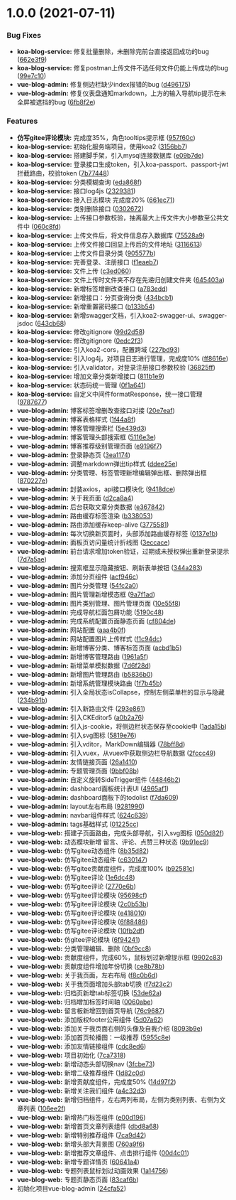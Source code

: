 # 1.0.0 (2021-07-11)


### Bug Fixes

* **koa-blog-service:** 修复批量删除，未删除完前台直接返回成功的bug ([662e3f9](https://gitee.com/hrbust_cheny/pupu_blog/commits/662e3f90795e706a7184a7bb284c2e28af29d13b))
* **koa-blog-service:** 修复postman上传文件不选任何文件仍能上传成功的bug ([99e7c10](https://gitee.com/hrbust_cheny/pupu_blog/commits/99e7c10c446502cce97f6388c0f7eba53133f3bb))
* **vue-blog-admin:** 修复侧边栏缺少index报错的bug ([d496175](https://gitee.com/hrbust_cheny/pupu_blog/commits/d4961759dfdee3f38f0d39843b49da813cfb8e1f))
* **vue-blog-admin:** 修复仪表盘通知markdown，上方的输入导航tip提示在未全屏被遮挡的bug ([6fb8f2e](https://gitee.com/hrbust_cheny/pupu_blog/commits/6fb8f2e0aa5c2564990986bdd2a77a06c00754e1))


### Features

* **仿写gitee评论模块:** 完成度35%，角色tooltips提示框 ([957f60c](https://gitee.com/hrbust_cheny/pupu_blog/commits/957f60c3e9bd0df55beb94ee5797b599146f6766))
* **koa-blog-service:** 初始化服务端项目，使用koa2 ([3156bb7](https://gitee.com/hrbust_cheny/pupu_blog/commits/3156bb7567f6325e11970165e1247d881d29c628))
* **koa-blog-service:** 搭建脚手架，引入mysql连接数据库 ([e09b7de](https://gitee.com/hrbust_cheny/pupu_blog/commits/e09b7ded1c250bdae284ea4e1423bdebf91f7879))
* **koa-blog-service:** 登录接口生成token，引入koa-passport、passport-jwt拦截路由，校验token ([7b77448](https://gitee.com/hrbust_cheny/pupu_blog/commits/7b774482fe6d05c7759dc97970ecd4cb8d331e9f))
* **koa-blog-service:** 分类模糊查询 ([eda868f](https://gitee.com/hrbust_cheny/pupu_blog/commits/eda868f0b3b921773bdacb75ba18adec1de52ccf))
* **koa-blog-service:** 接口log4js ([2329381](https://gitee.com/hrbust_cheny/pupu_blog/commits/23293819e95645d5815399d94fce1b4097455a9c))
* **koa-blog-service:** 接入日志模块 完成度20% ([661ec71](https://gitee.com/hrbust_cheny/pupu_blog/commits/661ec71cba16a3f986c5c83a3d439a8a2f4285a2))
* **koa-blog-service:** 类别删除接口 ([0302672](https://gitee.com/hrbust_cheny/pupu_blog/commits/0302672c4e5e8269a307ff6217704f56750ff03d))
* **koa-blog-service:** 上传接口参数校验，抽离最大上传文件大小参数至公共文件中 ([060c8fd](https://gitee.com/hrbust_cheny/pupu_blog/commits/060c8fdf6bcb1b3979177430761453111c0d888c))
* **koa-blog-service:** 上传文件后，将文件信息存入数据库 ([75528a9](https://gitee.com/hrbust_cheny/pupu_blog/commits/75528a99360149ab0a13f72c55e679fdcbd2f0a3))
* **koa-blog-service:** 上传文件接口回显上传后的文件地址 ([3116613](https://gitee.com/hrbust_cheny/pupu_blog/commits/3116613bfba1630916c120348eefea07f1446bc2))
* **koa-blog-service:** 上传文件目录分类 ([905577b](https://gitee.com/hrbust_cheny/pupu_blog/commits/905577bc02e91188394dc64eb25209ac72fa5690))
* **koa-blog-service:** 完善登录、注册接口 ([f1eaeb7](https://gitee.com/hrbust_cheny/pupu_blog/commits/f1eaeb74ab003ad64d46a551e70bdcdfc9a77384))
* **koa-blog-service:** 文件上传 ([c3ed060](https://gitee.com/hrbust_cheny/pupu_blog/commits/c3ed060fe3fa683c28ae19f691e3d6fd47108816))
* **koa-blog-service:** 文件上传时文件夹不存在先递归创建文件夹 ([645403a](https://gitee.com/hrbust_cheny/pupu_blog/commits/645403ae8dd4ad9b03083bcea6b8ffad7903780d))
* **koa-blog-service:** 新增标签增删改查接口 ([a783edd](https://gitee.com/hrbust_cheny/pupu_blog/commits/a783edda70be7d0219839f88f6359ed2be1f03d7))
* **koa-blog-service:** 新增接口：分页查询分类 ([434bcb1](https://gitee.com/hrbust_cheny/pupu_blog/commits/434bcb130ae9c63887d0b92f1dec8f2dbaa59ce0))
* **koa-blog-service:** 新增重置密码接口 ([b133b54](https://gitee.com/hrbust_cheny/pupu_blog/commits/b133b54e01d8849f27c5a0be601e48bdc77721d1))
* **koa-blog-service:** 新增swagger文档，引入koa2-swagger-ui、swagger-jsdoc ([643cb68](https://gitee.com/hrbust_cheny/pupu_blog/commits/643cb682ad31e6e115d51246cb7ef68f6d06ab38))
* **koa-blog-service:** 修改gitignore ([99d2d58](https://gitee.com/hrbust_cheny/pupu_blog/commits/99d2d58f57dbef35806e9d7dfc3bc34c452fa82a))
* **koa-blog-service:** 修改gitignore ([0edc2f3](https://gitee.com/hrbust_cheny/pupu_blog/commits/0edc2f310a4dff4e930aec52582a741019287b42))
* **koa-blog-service:** 引入koa2-cors，配置跨域 ([227bd93](https://gitee.com/hrbust_cheny/pupu_blog/commits/227bd930067a6dd913b032e4e350bdfcc4f14034))
* **koa-blog-service:** 引入log4j，对项目日志进行管理，完成度10% ([ff8616e](https://gitee.com/hrbust_cheny/pupu_blog/commits/ff8616eba3615bb355e8b27e5f28af2eedae7da8))
* **koa-blog-service:** 引入validator，对登录注册接口参数校验 ([36825ff](https://gitee.com/hrbust_cheny/pupu_blog/commits/36825ffc00831b5347fc4da9755b4c16e98cb2d2))
* **koa-blog-service:** 增加文章分类新增接口 ([811b1e9](https://gitee.com/hrbust_cheny/pupu_blog/commits/811b1e9bc62c669cde051e0863f126744c4a91e0))
* **koa-blog-service:** 状态码统一管理 ([0f1a641](https://gitee.com/hrbust_cheny/pupu_blog/commits/0f1a64135390d6557f5ca00d379e0457dde0960b))
* **koa-blog-service:** 自定义中间件formatResponse，统一接口管理 ([9787677](https://gitee.com/hrbust_cheny/pupu_blog/commits/9787677802f8e5546fc4f9b75293f1ab118c9b3c))
* **vue-blog-admin:** 博客标签增删改查接口对接 ([20e7eaf](https://gitee.com/hrbust_cheny/pupu_blog/commits/20e7eafe17a61afd0b96c4601f76d594ac17f7db))
* **vue-blog-admin:** 博客表格样式 ([1f44a8f](https://gitee.com/hrbust_cheny/pupu_blog/commits/1f44a8f936ad258557f0411de16e89c980116b55))
* **vue-blog-admin:** 博客管理搜索栏 ([5e439d3](https://gitee.com/hrbust_cheny/pupu_blog/commits/5e439d3b42c58d8b81e29245b6f19677cf817910))
* **vue-blog-admin:** 博客管理头部搜索框 ([5116e3e](https://gitee.com/hrbust_cheny/pupu_blog/commits/5116e3ecf5cb1cb2cab9ad628315ba1ba860c1ad))
* **vue-blog-admin:** 博客推荐级别管理页面 ([e9196f7](https://gitee.com/hrbust_cheny/pupu_blog/commits/e9196f7425a20771c4b074b51da50739a6773ac5))
* **vue-blog-admin:** 登录静态页 ([3ea1174](https://gitee.com/hrbust_cheny/pupu_blog/commits/3ea11744f495c392547d12241c159e54fc9e8a1a))
* **vue-blog-admin:** 调整markdown弹出tip样式 ([ddee25e](https://gitee.com/hrbust_cheny/pupu_blog/commits/ddee25ebb5c8ebbe1b1bdaa18b7c2c772f5ad1d3))
* **vue-blog-admin:** 分类管理、标签管理新增编辑弹出框、删除弹出框 ([870227e](https://gitee.com/hrbust_cheny/pupu_blog/commits/870227e78f66c665366f41dc77dc5f7428d70b55))
* **vue-blog-admin:** 封装axios，api接口模块化 ([9418dce](https://gitee.com/hrbust_cheny/pupu_blog/commits/9418dcecfe700f2e761619f806e6bc9e4ffd819a))
* **vue-blog-admin:** 关于我页面 ([d2ca8a4](https://gitee.com/hrbust_cheny/pupu_blog/commits/d2ca8a4470dc410b289bebeab8a7d883ef79351c))
* **vue-blog-admin:** 后台获取文章分类数据 ([e367842](https://gitee.com/hrbust_cheny/pupu_blog/commits/e367842e4f90a4b804d5c96f3cf670ee1298dbb0))
* **vue-blog-admin:** 路由缓存标签渲染 ([b338053](https://gitee.com/hrbust_cheny/pupu_blog/commits/b338053e95a6f402f1b10fc98d4f82b64747dcda))
* **vue-blog-admin:** 路由添加缓存keep-alive ([3775581](https://gitee.com/hrbust_cheny/pupu_blog/commits/3775581ae5f309e686438bd0b751e2871ad58198))
* **vue-blog-admin:** 每次切换新页面时，头部添加路由缓存标签 ([0137e1b](https://gitee.com/hrbust_cheny/pupu_blog/commits/0137e1b361970d8d4363c59da53ae7cebc6cbfa7))
* **vue-blog-admin:** 面板页访问量统计折线图 ([3eccace](https://gitee.com/hrbust_cheny/pupu_blog/commits/3eccacebf82380ae5c152fbdd72fa052dc649593))
* **vue-blog-admin:** 前台请求增加token验证，过期或未授权弹出重新登录提示 ([7d7a5ae](https://gitee.com/hrbust_cheny/pupu_blog/commits/7d7a5ae46b0a9fe4a470ddccde085796c16e7900))
* **vue-blog-admin:** 搜索框显示隐藏按钮、刷新表单按钮 ([344a283](https://gitee.com/hrbust_cheny/pupu_blog/commits/344a28316d48f0200206161162f2a45659fcbbae))
* **vue-blog-admin:** 添加分页组件 ([acf946c](https://gitee.com/hrbust_cheny/pupu_blog/commits/acf946cf6a5cf485287d0818f63134eb7b1403cb))
* **vue-blog-admin:** 图片分类管理 ([54fc2a0](https://gitee.com/hrbust_cheny/pupu_blog/commits/54fc2a076d5c8ee90441025d9ed24545692628b8))
* **vue-blog-admin:** 图片管理新增模态框 ([9a7f1ad](https://gitee.com/hrbust_cheny/pupu_blog/commits/9a7f1ad2e6a64cb5b07b4aaa90f3ba0cd0857541))
* **vue-blog-admin:** 图片类别管理、图片管理页面 ([10e55f8](https://gitee.com/hrbust_cheny/pupu_blog/commits/10e55f82f284f9a2815f311699cb291b74436546))
* **vue-blog-admin:** 完成导航栏面包屑功能 ([5190c48](https://gitee.com/hrbust_cheny/pupu_blog/commits/5190c481066e725b5c4ca5e5a1ae2532318eebfa))
* **vue-blog-admin:** 完成系统配置页面静态页面 ([cf804de](https://gitee.com/hrbust_cheny/pupu_blog/commits/cf804de5ad89d734de442c78d7a7c8eb7c72f0e9))
* **vue-blog-admin:** 网站配置 ([aaa4b0f](https://gitee.com/hrbust_cheny/pupu_blog/commits/aaa4b0f6014fbdb3a1de007ce69cd02d3f0b19bb))
* **vue-blog-admin:** 网站配置图片上传样式 ([f1c94dc](https://gitee.com/hrbust_cheny/pupu_blog/commits/f1c94dc6da388dd069cb40562ef8f2e562109eb3))
* **vue-blog-admin:** 新增博客分类、博客标签页面 ([acbd1b5](https://gitee.com/hrbust_cheny/pupu_blog/commits/acbd1b568144d8c7f24c0a2da46d84e89279ef84))
* **vue-blog-admin:** 新增博客管理路由 ([1961a5f](https://gitee.com/hrbust_cheny/pupu_blog/commits/1961a5fba8e9a5e22278ceb84f8feda11add58bd))
* **vue-blog-admin:** 新增菜单模拟数据 ([7d6f28d](https://gitee.com/hrbust_cheny/pupu_blog/commits/7d6f28d306f08224aa09450609991677ae2fff63))
* **vue-blog-admin:** 新增图片管理路由 ([b5836b0](https://gitee.com/hrbust_cheny/pupu_blog/commits/b5836b08e70a43b8e872112164065affe8cdb909))
* **vue-blog-admin:** 新增系统管理模块路由 ([1f7b45b](https://gitee.com/hrbust_cheny/pupu_blog/commits/1f7b45be7d3f8578c77b8a11ef2f332d2bc02e57))
* **vue-blog-admin:** 引入全局状态isCollapse，控制左侧菜单栏的显示与隐藏 ([234b91b](https://gitee.com/hrbust_cheny/pupu_blog/commits/234b91b1791f9d112052a07066e4f4247f8291b9))
* **vue-blog-admin:** 引入新路由文件 ([293e861](https://gitee.com/hrbust_cheny/pupu_blog/commits/293e861ef86d9679d6902e5566c692fe17e64b35))
* **vue-blog-admin:** 引入CKEditor5 ([a0b2a76](https://gitee.com/hrbust_cheny/pupu_blog/commits/a0b2a76405a73907f794358aa23f4d8151c9cffc))
* **vue-blog-admin:** 引入js-cookie，将侧边栏状态保存至cookie中 ([1ada15b](https://gitee.com/hrbust_cheny/pupu_blog/commits/1ada15b96d7fe92589110c3b5c8f594947936368))
* **vue-blog-admin:** 引入svg图标 ([5819e76](https://gitee.com/hrbust_cheny/pupu_blog/commits/5819e766c95c40109ce25741520d9607ac2c5457))
* **vue-blog-admin:** 引入vditor，MarkDown编辑器 ([78bff8d](https://gitee.com/hrbust_cheny/pupu_blog/commits/78bff8d7b497215e5cfb0d426c7f10fbc2544fb1))
* **vue-blog-admin:** 引入vuex，从vuex中获取侧边栏导航数据 ([2fccc49](https://gitee.com/hrbust_cheny/pupu_blog/commits/2fccc49678c03c496d6b9ffbbca19b95a4f7b200))
* **vue-blog-admin:** 友情链接页面 ([26a1410](https://gitee.com/hrbust_cheny/pupu_blog/commits/26a1410ef6b54d13b08dfe6e002584cc8bfa6364))
* **vue-blog-admin:** 专题管理页面 ([9bbf08b](https://gitee.com/hrbust_cheny/pupu_blog/commits/9bbf08ba18e0382b884273786d865bcc88cdfef5))
* **vue-blog-admin:** 自定义旋转SideTrigger组件 ([44846b2](https://gitee.com/hrbust_cheny/pupu_blog/commits/44846b202bc0b9ac6b1d7ab817697d81580316a9))
* **vue-blog-admin:** dashboard面板统计表UI ([4965af1](https://gitee.com/hrbust_cheny/pupu_blog/commits/4965af1324f9b7b530a4470aac976de628d88b3d))
* **vue-blog-admin:** dashboard面板下的todolist ([f7da609](https://gitee.com/hrbust_cheny/pupu_blog/commits/f7da60970c81a6fa96cba03213fcd37a7a3183c6))
* **vue-blog-admin:** layout左右布局 ([9281990](https://gitee.com/hrbust_cheny/pupu_blog/commits/92819900e4c63dd7ff7791384b7c546becfd954e))
* **vue-blog-admin:** navbar组件样式 ([624c639](https://gitee.com/hrbust_cheny/pupu_blog/commits/624c6391e84fb83c77dfc3907e453ef5c718e4ff))
* **vue-blog-admin:** tags基础样式 ([01225cc](https://gitee.com/hrbust_cheny/pupu_blog/commits/01225cc795147200a3439576b7ece26a93631dd5))
* **vue-blog-web:** 搭建子页面路由，完成头部导航，引入svg图标 ([050d82f](https://gitee.com/hrbust_cheny/pupu_blog/commits/050d82f8628bc8bff3ce7514df00222408999826))
* **vue-blog-web:** 动态模块新增 留言、评论、点赞三种状态 ([9b91ec9](https://gitee.com/hrbust_cheny/pupu_blog/commits/9b91ec9f0b526e8d066d0f79ed4121e5102fbbad))
* **vue-blog-web:** 仿写gitee动态组件 ([8b35d82](https://gitee.com/hrbust_cheny/pupu_blog/commits/8b35d82092558ca7d8ef605ceacd4f5885d69737))
* **vue-blog-web:** 仿写gitee动态组件 ([c630147](https://gitee.com/hrbust_cheny/pupu_blog/commits/c6301476a734d4464621394658653d0ca0c3623f))
* **vue-blog-web:** 仿写gitee贡献度组件，完成度100% ([b92581c](https://gitee.com/hrbust_cheny/pupu_blog/commits/b92581c7c2f28be3dd6d1bb969d0d9b9f3293167))
* **vue-blog-web:** 仿写gitee评论 ([1e6dc48](https://gitee.com/hrbust_cheny/pupu_blog/commits/1e6dc48a27ce3c517a7f9e7dc9721fd7196a240d))
* **vue-blog-web:** 仿写gitee评论 ([2770e6b](https://gitee.com/hrbust_cheny/pupu_blog/commits/2770e6b74dadfb24396ab6f0e7aa827257bd3dcd))
* **vue-blog-web:** 仿写gitee评论模块 ([95698cf](https://gitee.com/hrbust_cheny/pupu_blog/commits/95698cf309c4536e86bab3d760aefa4fbd0cce78))
* **vue-blog-web:** 仿写gitee评论模块 ([2c0b53b](https://gitee.com/hrbust_cheny/pupu_blog/commits/2c0b53bf649a0b0661bf4c0b32d729ef39ce88c2))
* **vue-blog-web:** 仿写gitee评论模块 ([e418010](https://gitee.com/hrbust_cheny/pupu_blog/commits/e418010d427df6c364de5d5ee2c6cd3aa05ddd78))
* **vue-blog-web:** 仿写gitee评论模块 ([6f88486](https://gitee.com/hrbust_cheny/pupu_blog/commits/6f8848676e7220f111d87f6dcd9337ad9bbe0f0c))
* **vue-blog-web:** 仿写gitee评论模块 ([10fb2df](https://gitee.com/hrbust_cheny/pupu_blog/commits/10fb2df462557ae68c94f94c28bfd79c1f2c25f3))
* **vue-blog-web:** 仿gitee评论模块 ([6f94241](https://gitee.com/hrbust_cheny/pupu_blog/commits/6f9424180fd24b28b745e088e3ae79148130749d))
* **vue-blog-web:** 分类管理编辑、删除 ([0bf9cc8](https://gitee.com/hrbust_cheny/pupu_blog/commits/0bf9cc8303b563111e64b9cc352658bc79b39d4d))
* **vue-blog-web:** 贡献度组件，完成60%，鼠标划过新增提示框 ([9902c83](https://gitee.com/hrbust_cheny/pupu_blog/commits/9902c83d0eafb4086f5c0a8dded8f6cebea40e91))
* **vue-blog-web:** 贡献度组件增加年份切换 ([ce8b78b](https://gitee.com/hrbust_cheny/pupu_blog/commits/ce8b78b2c01f9ba7a2bea61d53fd6a41a8296678))
* **vue-blog-web:** 关于我页面，左右布局 ([f8c0b6d](https://gitee.com/hrbust_cheny/pupu_blog/commits/f8c0b6d4f28d496d949fc2c200a1a40e1ae44423))
* **vue-blog-web:** 关于我页面增加头部tab切换 ([f7d23c2](https://gitee.com/hrbust_cheny/pupu_blog/commits/f7d23c26d393c5212cacecab3fc7ab488ad781e6))
* **vue-blog-web:** 归档页新增tab标签切换 ([53de62a](https://gitee.com/hrbust_cheny/pupu_blog/commits/53de62ab5717ab528ec7e8cdc6aa9a8d10841284))
* **vue-blog-web:** 归档增加标签时间轴 ([0060abe](https://gitee.com/hrbust_cheny/pupu_blog/commits/0060abe642a80bf28f6671853a83fef27081602a))
* **vue-blog-web:** 留言板新增回到首页导航 ([76c9687](https://gitee.com/hrbust_cheny/pupu_blog/commits/76c968729b066e8cc857f90fa78835b67ce55805))
* **vue-blog-web:** 添加版权footer公用组件 ([5d07a62](https://gitee.com/hrbust_cheny/pupu_blog/commits/5d07a6277ce3441ed2968d52d2efa9f19083c0cc))
* **vue-blog-web:** 添加关于我页面右侧的头像及自我介绍 ([8093b9e](https://gitee.com/hrbust_cheny/pupu_blog/commits/8093b9eaaf83acb98b2fea115110584d8ec96a16))
* **vue-blog-web:** 添加首页轮播图：一级推荐 ([5955c8e](https://gitee.com/hrbust_cheny/pupu_blog/commits/5955c8e34be4c1a62a1567ccb9a6591ff58dca54))
* **vue-blog-web:** 添加友情链接组件 ([cdc8ed6](https://gitee.com/hrbust_cheny/pupu_blog/commits/cdc8ed6974c42b07deef83560cf36a86edd27d50))
* **vue-blog-web:** 项目初始化 ([7ca7318](https://gitee.com/hrbust_cheny/pupu_blog/commits/7ca7318cc878a0a5824560b3d3a17f3c03a07266))
* **vue-blog-web:** 新增动态头部切换nav ([3fcbe73](https://gitee.com/hrbust_cheny/pupu_blog/commits/3fcbe73b6351fafe222a94a798a03e4f6a37f66d))
* **vue-blog-web:** 新增二级推荐组件 ([1d82c0d](https://gitee.com/hrbust_cheny/pupu_blog/commits/1d82c0d40d4183eb1e3ef89666062a0c8ee11f53))
* **vue-blog-web:** 新增贡献度组件，完成度50% ([14d97f2](https://gitee.com/hrbust_cheny/pupu_blog/commits/14d97f24f2297c20c4e069171fca13fa95afdd16))
* **vue-blog-web:** 新增关注我们组件 ([a4c32d3](https://gitee.com/hrbust_cheny/pupu_blog/commits/a4c32d3c378c4d8e36ee07a6c24fcc63e2482fce))
* **vue-blog-web:** 新增归档组件，左右两列布局，左侧为类别列表、右侧为文章列表 ([106ee2f](https://gitee.com/hrbust_cheny/pupu_blog/commits/106ee2fab4a1f617f2842e83ba7b5870baef0fd5))
* **vue-blog-web:** 新增热门标签组件 ([e00d196](https://gitee.com/hrbust_cheny/pupu_blog/commits/e00d1966224dc728251687505ef9d4d5d43341bb))
* **vue-blog-web:** 新增首页文章列表组件 ([dbd8a68](https://gitee.com/hrbust_cheny/pupu_blog/commits/dbd8a683e956ef84cfc2d04cffafa26ae632cdea))
* **vue-blog-web:** 新增特别推荐组件 ([7ca9d42](https://gitee.com/hrbust_cheny/pupu_blog/commits/7ca9d42dd5d65e19d98475233e58dfcc7a763aaa))
* **vue-blog-web:** 新增头部大背景图 ([760a9f6](https://gitee.com/hrbust_cheny/pupu_blog/commits/760a9f61f57c92e3c00bb88fb2b2d3dc697f0d8c))
* **vue-blog-web:** 新增推荐文章组件、点击排行组件 ([00d4c01](https://gitee.com/hrbust_cheny/pupu_blog/commits/00d4c01ead079fedf6679f8a14cb82c1a7248055))
* **vue-blog-web:** 新增专题详情页 ([60641a4](https://gitee.com/hrbust_cheny/pupu_blog/commits/60641a4b967bd316c87581b5802d50422def860e))
* **vue-blog-web:** 专题列表鼠标划过动画效果 ([1a14756](https://gitee.com/hrbust_cheny/pupu_blog/commits/1a14756b795139209bea9da238eb018814cc6519))
* **vue-blog-web:** 专题页静态页面 ([83caf6b](https://gitee.com/hrbust_cheny/pupu_blog/commits/83caf6baa4ec1cac47f6910c46820f843a1833e3))
* 初始化项目vue-blog-admin ([24cfa52](https://gitee.com/hrbust_cheny/pupu_blog/commits/24cfa527c73629b90eaf46edaaeaa60fad1a3428))



